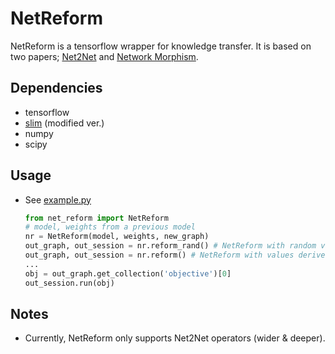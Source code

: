 # NetReform
NetReform is a tensorflow wrapper for knowledge transfer. It is based on two papers; [Net2Net](http://arxiv.org/abs/1511.05641) and [Network Morphism](http://arxiv.org/abs/1603.01670).

## Dependencies
  - tensorflow
  - [slim](https://github.com/paengs/NetReform/tree/master/slim) (modified ver.)
  - numpy
  - scipy

## Usage
  - See [example.py](https://github.com/paengs/NetReform/blob/master/example.py)

    ```python
    from net_reform import NetReform
    # model, weights from a previous model
    nr = NetReform(model, weights, new_graph)
    out_graph, out_session = nr.reform_rand() # NetReform with random values
    out_graph, out_session = nr.reform() # NetReform with values derived from net2net or netmorph func.
    ...
    obj = out_graph.get_collection('objective')[0]
    out_session.run(obj)
    ```

## Notes
  - Currently, NetReform only supports Net2Net operators (wider & deeper). 
